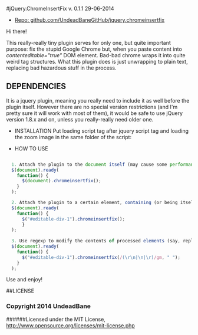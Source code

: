 #jQuery.ChromeInsertFix
v. 0.1.1 29-06-2014
 - [Repo: github.com/UndeadBaneGitHub/jquery.chromeinsertfix](https://github.com/UndeadBaneGitHub/jquery.chromeinsertfix)

Hi there!

This really-really tiny plugin serves for only one, but quite important purpose: fix the stupid Google Chrome but, when you paste content into *contenteditable="true"* DOM element. Bad-bad chrome wraps it into quite weird tag structures.
What this plugin does is just unwrapping to plain text, replacing bad hazardous stuff in the process.

## DEPENDENCIES
It is a jquery plugin, meaning you really need to include it as well before the plugin itself. However there are no special version restrictions (and I'm pretty sure it will work with most of them), it would be safe to use jQuery version 1.8.x and on, unless you really-really need older one.


* INSTALLATION
Put loading script tag after jquery script tag and loading the zoom image in the same folder of the script:

<script src="jquery.chromeinsertfix.js"></script>


* HOW TO USE

```javascript

  1. Attach the plugin to the document itself (may cause some performance issues on loading):
  $(document).ready(
    function() {  
      $(document).chromeinsertfix();
    }
  );

  2. Attach the plugin to a certain element, containing (or being itself) contenteditables:
  $(document).ready(
    function() { 
      $("#editable-div-1").chromeinsertfix();
      }
  );
  
  3. Use regexp to modify the contents of processed elements (say, replace all newline symbols with spaces):
  $(document).ready(
    function() {  
      $("#editable-div-1").chromeinsertfix(/(\r\n|\n|\r)/gm, " ");
    }
  );
```

Use and enjoy! 

##LICENSE

### Copyright 2014 UndeadBane

######Licensed under the MIT License, http://www.opensource.org/licenses/mit-license.php
